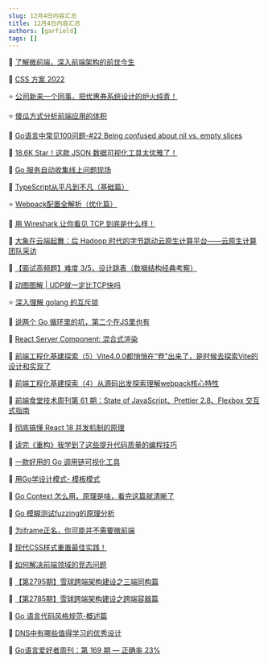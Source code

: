 ```yaml
---
slug: 12月4日内容汇总
title: 12月4日内容汇总
authors: [garfield]
tags: []
---
```


📒 [了解微前端，深入前端架构的前世今生](https://mp.weixin.qq.com/s/UetEZPco-dKDSwrtchVT7g)

📒 [CSS 方案 2022](https://mp.weixin.qq.com/s/NPTNbn4C6Rbn6gQLyxWzsg)

⭐️ [公司新来一个同事，把优惠券系统设计的炉火纯青！](https://mp.weixin.qq.com/s/Ebh5iVsx0iExb5Wxq3tQFQ)

⭐️ [傻瓜方式分析前端应用的体积](https://juejin.cn/post/7172001951784108040)

📒 [Go语言中常见100问题-#22 Being confused about nil vs. empty slices](https://mp.weixin.qq.com/s/uHmCU0v0xJ2RYlmq_lQAiQ)

📒 [18.6K Star！这款 JSON 数据可视化工具太优雅了！](https://mp.weixin.qq.com/s/xcQIvH4N11VtUHcA3SmSfA)

📒 [Go 服务自动收集线上问题现场](https://mp.weixin.qq.com/s/vB9ElJCfgZeQHtB596XHpA)

📒 [TypeScript从平凡到不凡（基础篇）](https://juejin.cn/post/6998785406619615269)

⭐️ [Webpack配置全解析（优化篇）](https://juejin.cn/post/6858905382861946894)

📒 [用 Wireshark 让你看见 TCP 到底是什么样！](https://mp.weixin.qq.com/s/uMMWVYDWtLKbQtI1LSzRVg)

📒 [大象在云端起舞：后 Hadoop 时代的字节跳动云原生计算平台——云原生计算团队采访](https://mp.weixin.qq.com/s/44yqylI6_Za6sBUiwlLMXA)

📒 [【面试高频题】难度 3/5，设计跳表（数据结构经典考察）](https://mp.weixin.qq.com/s/XSIjKlUyFpcq9BkwXsjR6g)

📒 [动图图解 | UDP就一定比TCP快吗](https://mp.weixin.qq.com/s/JL9zUDMb1Y4BRUnBzyZPsw)

⭐️ [深入理解 golang 的互斥锁](https://mp.weixin.qq.com/s/i1N9bmVSW1lGfOezvhcD7g)

📒 [说两个 Go 循环里的坑，第二个在JS里也有](https://mp.weixin.qq.com/s/QtFkh5d7Y-n2i4JI6tUaNA)

📒 [React Server Component: 混合式渲染](https://juejin.cn/post/7171366091459919879)

📒 [前端工程化基建探索（5）Vite4.0.0都悄悄在“卷”出来了，是时候去探索Vite的设计和实现了](https://juejin.cn/post/7170288636921905183)

📒 [前端工程化基建探索（4）从源码出发探索理解webpack核心特性](https://juejin.cn/post/7166921765317738503)

📒 [前端食堂技术周刊第 61 期：State of JavaScript、Prettier 2.8、Flexbox 交互式指南](https://mp.weixin.qq.com/s/JoVO3ZpuhqZ2xq15Q0NkJA)

📒 [彻底搞懂 React 18 并发机制的原理](https://mp.weixin.qq.com/s/mQ2xQi9K1d6idAAsQSw0Mw)

📒 [读完《重构》我学到了这些提升代码质量的编程技巧](https://mp.weixin.qq.com/s/yibdTovg4-7LwEhdDiywqw)

📒 [一款好用的 Go 调用链可视化工具](https://mp.weixin.qq.com/s/cOj3DzUj6_CTEH8IjK6nMA)

📒 [用Go学设计模式- 模板模式](https://mp.weixin.qq.com/s/cZWUOroRfHHE_8fuGxQfLA)

📒 [Go Context 怎么用，原理是啥，看完这篇就清晰了](https://mp.weixin.qq.com/s/mFmZD98KPsNk9JHm3wq2og)

📒 [Go 模糊测试fuzzing的原理分析](https://mp.weixin.qq.com/s/3uWozu4VIUJHyIGut3_0Bg)

📒 [为iframe正名，你可能并不需要微前端](https://mp.weixin.qq.com/s/Sp2hlxUcY45-v9nlIhEOow)

📒 [现代CSS样式重置最佳实践！](https://mp.weixin.qq.com/s/MOzCzq8DUEIKtJ3lMu4s2g)

📒 [如何解决前端领域的竞态问题](https://mp.weixin.qq.com/s/M2-XXPdLKlTqzGefz7UPvA)

📒 [【第2795期】雪球跨端架构建设之三端同构篇](https://mp.weixin.qq.com/s/1xY0hfcwJci1hr4TKUZMqg)

📒 [【第2785期】雪球跨端架构建设之跨端容器篇](https://mp.weixin.qq.com/s/7WU1DDoMYQzXnlstz16QJA)

📒 [Go 语言代码风格规范-概述篇](https://mp.weixin.qq.com/s/RCBUlu0gRuVFSQ2m8Uyycg)

📒 [DNS中有哪些值得学习的优秀设计](https://mp.weixin.qq.com/s/3FONsVCFYNvaz1yW1EVgxg)

📒 [Go语言爱好者周刊：第 169 期 — 正确率 23%](https://mp.weixin.qq.com/s/yg3jgq85MQNzm_UqTyZ7pQ)
